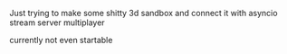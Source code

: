 Just trying to make some shitty 3d sandbox and connect it with asyncio stream server multiplayer

currently not even startable
